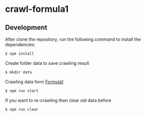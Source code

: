 # crawl-formula1

## Development

After clone the repository, run the following command to install the dependencies:

```bash
$ npm install
```
Create folder data to save crawling result
```bash
$ mkdir data
```
Crawling data form [Formula1](https://www.formula1.com/en/results.html/2023/races.html)
```bash
$ npm run start
```
If you  want to re-crawling then clear old data before
```bash
$ npm run clear
```
##

